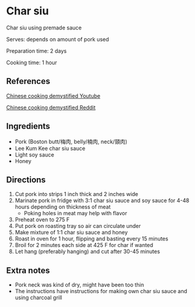 # Char siu

Char siu using premade sauce

Serves: depends on amount of pork used

Preparation time: 2 days

Cooking time: 1 hour

## References

[Chinese cooking demystified Youtube](https://www.youtube.com/watch?v=g2-FFux9EbU)

[Chinese cooking demystified Reddit](https://www.reddit.com/r/Cooking/comments/6ctoj9/recipe_how_to_make_authentic_cantonese_char_siu/)

## Ingredients

- Pork (Boston butt/梅肉, belly/楠肉, neck/頸肉)
- Lee Kum Kee char siu sauce
- Light soy sauce
- Honey

## Directions

1. Cut pork into strips 1 inch thick and 2 inches wide
2. Marinate pork in fridge with 3:1 char siu sauce and soy sauce for 4-48 hours depending on thickness of meat
   - Poking holes in meat may help with flavor
3. Preheat oven to 275 F
4. Put pork on roasting tray so air can circulate under
5. Make mixture of 1:1 char siu sauce and honey
6. Roast in oven for 1 hour, flipping and basting every 15 minutes
7. Broil for 2 minutes each side at 425 F for char if wanted
8. Let hang (preferably hanging) and cut after 30-45 minutes

## Extra notes

- Pork neck was kind of dry, might have been too thin
- The instructions have instructions for making own char siu sauce and using charcoal grill
